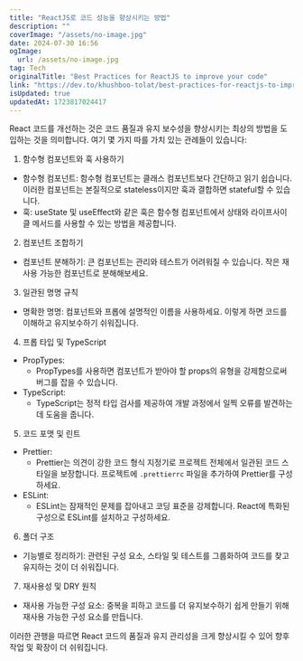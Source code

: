 ```yaml
---
title: "ReactJS로 코드 성능을 향상시키는 방법"
description: ""
coverImage: "/assets/no-image.jpg"
date: 2024-07-30 16:56
ogImage: 
  url: /assets/no-image.jpg
tag: Tech
originalTitle: "Best Practices for ReactJS to improve your code"
link: "https://dev.to/khushboo-tolat/best-practices-for-reactjs-to-improve-your-code-43ic"
isUpdated: true
updatedAt: 1723817024417
---
```




React 코드를 개선하는 것은 코드 품질과 유지 보수성을 향상시키는 최상의 방법을 도입하는 것을 의미합니다. 여기 몇 가지 따를 가치 있는 관례들이 있습니다:

1. 함수형 컴포넌트와 훅 사용하기

- 함수형 컴포넌트: 함수형 컴포넌트는 클래스 컴포넌트보다 간단하고 읽기 쉽습니다. 이러한 컴포넌트는 본질적으로 stateless이지만 훅과 결합하면 stateful할 수 있습니다.
- 훅: useState 및 useEffect와 같은 훅은 함수형 컴포넌트에서 상태와 라이프사이클 메서드를 사용할 수 있는 방법을 제공합니다.

2. 컴포넌트 조합하기

<div class="content-ad"></div>

- 컴포넌트 분해하기: 큰 컴포넌트는 관리와 테스트가 어려워질 수 있습니다. 작은 재사용 가능한 컴포넌트로 분해해보세요.

3. 일관된 명명 규칙

- 명확한 명명: 컴포넌트와 프롭에 설명적인 이름을 사용하세요. 이렇게 하면 코드를 이해하고 유지보수하기 쉬워집니다.

4. 프롭 타입 및 TypeScript

<div class="content-ad"></div>

- PropTypes:
  - PropTypes를 사용하면 컴포넌트가 받아야 할 props의 유형을 강제함으로써 버그를 잡을 수 있습니다.
- TypeScript:
  - TypeScript는 정적 타입 검사를 제공하여 개발 과정에서 일찍 오류를 발견하는 데 도움을 줍니다.

5. 코드 포맷 및 린트

- Prettier:
  - Prettier는 의견이 강한 코드 형식 지정기로 프로젝트 전체에서 일관된 코드 스타일을 보장합니다.
  프로젝트에 `.prettierrc` 파일을 추가하여 Prettier를 구성하세요.
- ESLint:
  - ESLint는 잠재적인 문제를 잡아내고 코딩 표준을 강제합니다.
  React에 특화된 구성으로 ESLint를 설치하고 구성하세요.

6. 폴더 구조

<div class="content-ad"></div>

- 기능별로 정리하기: 관련된 구성 요소, 스타일 및 테스트를 그룹화하여 코드를 찾고 유지하는 것이 더 쉬워집니다.

7. 재사용성 및 DRY 원칙

- 재사용 가능한 구성 요소: 중복을 피하고 코드를 더 유지보수하기 쉽게 만들기 위해 재사용 가능한 구성 요소를 만듭니다.

이러한 관행을 따르면 React 코드의 품질과 유지 관리성을 크게 향상시킬 수 있어 향후 작업 및 확장이 더 쉬워집니다.
